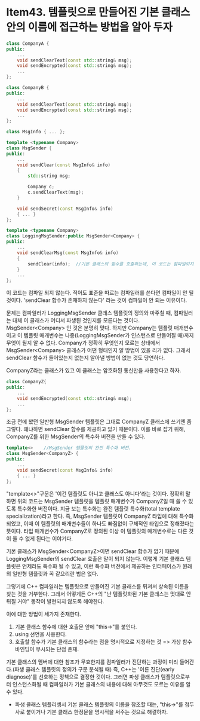 # Item43. 템플릿으로 만들어진 기본 클래스 안의 이름에 접근하는 방법을 알아 두자
```cpp
class CompanyA {
public:
	...
	void sendClearText(const std::string& msg);
	void sendEncrypted(const std::string& msg);
	...
};

class CompanyB {
public:
	...
	void sendClearText(const std::string& msg);
	void sendEncrypted(const std::string& msg);
	...
};

class MsgInfo { ... };

template <typename Company>
class MsgSender {
public:
	...
	void sendClear(const MsgInfo& info)
	{
		std::string msg;

		Company c;
		c.sendClearText(msg);
	}

	void sendSecret(const MsgInfo& info)
	{ ... }
};

template <typename Company>
class LoggingMsgSender:public MsgSender<Company> {
public:
	...
	void sendClearMsg(const MsgInfo& info)
	{
		sendClear(info);  //기본 클래스의 함수를 호출하는데, 이 코드는 컴파일되지 않는다.
	}
	...
};
```
이 코드는 컴파일 되지 않는다. 적어도 표준을 따르는 컴파일러를 쓴다면 컴파일이 안 될 것이다. 'sendClear 함수가 존재하지 않는다' 라는 것이 컴파일이 안 되는 이유이다.

문제는 컴파일러가 LoggingMsgSender 클래스 템플릿의 정의와 마주칠 때, 컴파일러는 대체 이 클래스가 어디서 파생된 것인지를 모른다는 것이다. MsgSender\<Company> 인 것은 분명히 맞다. 하지만 Company는 템플릿 매개변수 이고 이 템플릿 매개변수는 나중(LoggingMsgSender가 인스턴스로 만들어질 때)까지 무엇이 될지 알 수 없다. Company가 정확히 무엇인지 모르는 상태에서 MsgSender\<Company> 클래스가 어떤 형태인지 알 방법이 있을 리가 없다. 그래서 sendClear 함수가 들어있는지 없는지 알아낼 방법이 없는 것도 당연하다.

CompanyZ라는 클래스가 있고 이 클래스는 암호화된 통신만을 사용한다고 하자.
```cpp
class CompanyZ{
public:
	...
	void sendEncrypted(const std::string& msg);
	...
};
```
조금 전에 봤던 일반형 MsgSender 템플릿은 그대로 CompanyZ 클래스에 쓰기엔 좀 그렇다. 왜냐하면 sendClear 함수를 제공하고 있기 때문이다. 이를 바로 잡기 위해, CompanyZ를 위한 MsgSender의 특수화 버전을 만들 수 있다.
```cpp
template<>    //MsgSender 템플릿의 완전 특수화 버전.
class MsgSender<CompanyZ> {
public:
	...
	void sendSecret(const MsgInfo& info)
	{ ... }
};
```
"template<>"구문은 '이건 템플릿도 아니고 클래스도 아니다'라는 것이다. 정확히 말하면 위의 코드는 MsgSender 템플릿을 템플릿 매개변수가 CompanyZ일 때 쓸 수 있도록 특수화한 버전이다. 지금 보는 특수화는 완전 템플릿 특수화(total template specialization)라고 한다. 즉, MsgSender 템플릿이 CompanyZ 타입에 대해 특수화되었고, 이때 이 템플릿의 매개변수들이 하나도 빠짐없이 구체적인 타입으로 정해졌다는 뜻이다. 타입 매개변수가 CompanyZ로 정의된 이상 이 템플릿의 매개변수로는 다른 것이 올 수 없게 된다는 이야기다.

기본 클래스가 MsgSender\<CompanyZ>이면 sendClear 함수가 없기 때문에 LoggingMsgSender의 sendClear 호출은 말이 되지 않는다. 이렇게 기본 클래스 템플릿은 언제라도 특수화 될 수 있고, 이런 특수화 버전에서 제공하는 인터페이스가 원래의 일반형 템플릿과 꼭 같으리란 법은 없다.

그렇기에 C++ 컴파일러는 템플릿으로 만들어진 기본 클래스를 뒤져서 상속된 이름을 찾는 것을 거부한다. 그래서 어떻게든 C++의 "난 템플릿화된 기본 클래스는 멋대로 안 뒤질 거야" 동작이 발현되지 않도록 해야한다.

이에 대한 방법이 세가지 존재한다.
1. 기본 클래스 함수에 대한 호출문 앞에 "this->"를 붙인다.
2. using 선언을 사용한다.
3. 호출할 함수가 기본 클래스의 함수라는 점을 명시적으로 지정하는 것 => 가상 함수 바인딩이 무시되는 단점 존재.

기본 클래스의 멤버에 대한 참조가 무효한지를 컴파일러가 진단하는 과정이 미리 들어간다.(파생 클래스 템플릿의 정의가 구문 분석될 때) 즉, C++는 '이른 진단(early diagnose)'를 선호하는 정책으로 결정한 것이다. 그러면 파생 클래스가 템플릿으로부터 인스턴스화될 때 컴파일러가 기본 클래스의 내용에 대해 아무것도 모르는 이유를 알 수 있다.


+ 파생 클래스 템플리셍서 기본 클래스 템플릿의 이름을 참조할 때는, "this->"를 접두사로 붙이거나 기본 클래스 한정문을 명시적을 써주는 것으로 해결하자.